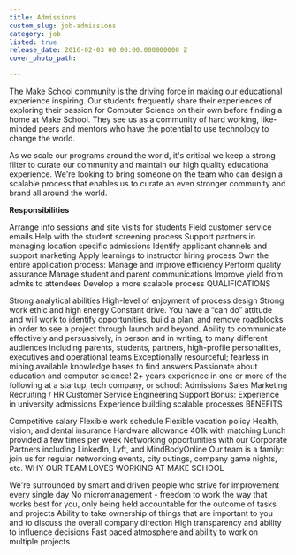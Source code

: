 ```yaml
---
title: Admissions
custom_slug: job-admissions
category: job
listed: true
release_date: 2016-02-03 00:00:00.000000000 Z
cover_photo_path: 

---
```

The Make School community is the driving force in making our educational experience inspiring. Our students frequently share their experiences of exploring their passion for Computer Science on their own before finding a home at Make School. They see us as a community of hard working, like-minded peers and mentors who have the potential to use technology to change the world.

As we scale our programs around the world, it's critical we keep a strong filter to curate our community and maintain our high quality educational experience. We're looking to bring someone on the team who can design a scalable process that enables us to curate an even stronger community and brand all around the world.

**Responsibilities**

Arrange info sessions and site visits for students
Field customer service emails
Help with the student screening process
Support partners in managing location specific admissions 
Identify applicant channels and support marketing
Apply learnings to instructor hiring process
Own the entire application process:
Manage and improve efficiency 
Perform quality assurance
Manage student and parent communications
Improve yield from admits to attendees
Develop a more scalable process
QUALIFICATIONS

Strong analytical abilities
High-level of enjoyment of process design
Strong work ethic and high energy
Constant drive. You have a “can do” attitude and will work to identify opportunities, build a plan, and remove roadblocks in order to see a project through launch and beyond.
Ability to communicate effectively and persuasively, in person and in writing, to many different audiences including parents, students, partners, high-profile personalities, executives and operational teams
Exceptionally resourceful; fearless in mining available knowledge bases to find answers
Passionate about education and computer science!
2+ years experience in one or more of the following at a startup, tech company, or school:
Admissions
Sales
Marketing
Recruiting / HR
Customer Service
Engineering Support
Bonus:
Experience in university admissions
Experience building scalable processes
BENEFITS

Competitive salary
Flexible work schedule
Flexible vacation policy
Health, vision, and dental insurance
Hardware allowance
401k with matching
Lunch provided a few times per week 
Networking opportunities with our Corporate Partners including LinkedIn, Lyft, and MindBodyOnline
Our team is a family: join us for regular networking events, city outings, company game nights, etc.
WHY OUR TEAM LOVES WORKING AT MAKE SCHOOL

We're surrounded by smart and driven people who strive for improvement every single day
No micromanagement - freedom to work the way that works best for you, only being held accountable for the outcome of tasks and projects
Ability to take ownership of things that are important to you and to discuss the overall company direction
High transparency and ability to influence decisions
Fast paced atmosphere and ability to work on multiple projects